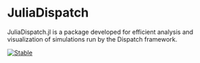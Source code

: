 # JuliaDispatch

JuliaDispatch.jl is a package developed for efficient analysis and visualization of simulations run by the Dispatch framework.


[![Stable](https://img.shields.io/badge/docs-stable-blue.svg)](https://casparwb.github.io/JuliaDispatch.jl/)

